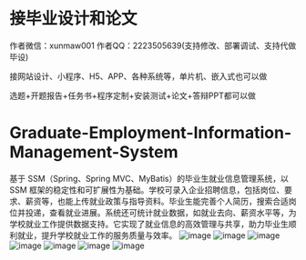 # 接毕业设计和论文
作者微信：xunmaw001  作者QQ：2223505639(支持修改、部署调试、支持代做毕设)

接网站设计、小程序、H5、APP、各种系统等，单片机、嵌入式也可以做

选题+开题报告+任务书+程序定制+安装测试+论文+答辩PPT都可以做
# Graduate-Employment-Information-Management-System
基于 SSM（Spring、Spring MVC、MyBatis）的毕业生就业信息管理系统，以 SSM 框架的稳定性和可扩展性为基础。学校可录入企业招聘信息，包括岗位、要求、薪资等，也能上传就业政策与指导资料。毕业生能完善个人简历，搜索合适岗位并投递，查看就业进展。系统还可统计就业数据，如就业去向、薪资水平等，为学校就业工作提供数据支持。它实现了就业信息的高效管理与共享，助力毕业生顺利就业，提升学校就业工作的服务质量与效率。 
![image](https://github.com/user-attachments/assets/7f886cc3-fc3f-4350-96dc-a541f6dfa095)
![image](https://github.com/user-attachments/assets/8f9da8e3-65b4-40ef-9c6e-a0aee899e46b)
![image](https://github.com/user-attachments/assets/61171993-70d8-406e-8292-a4b883efedeb)
![image](https://github.com/user-attachments/assets/570225e3-b40a-4c72-a79a-e94feddee936)
![image](https://github.com/user-attachments/assets/5ea98eab-24fd-462b-aa58-fb81519cb516)
![image](https://github.com/user-attachments/assets/54cbb7e8-a5a9-4f0d-a4ad-e9846ea7995b)
![image](https://github.com/user-attachments/assets/e27ed59e-4fbe-426b-b6e6-89a85747b94b)
